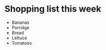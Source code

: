 Shopping list this week
=========================

- Bananas
- Porridge
- Bread
- Lettuce
- Tomatoes